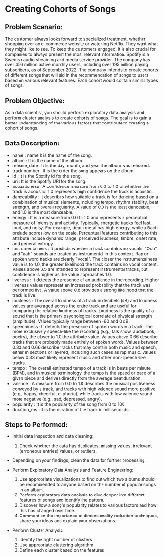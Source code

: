 # Creating Cohorts of Songs

## Problem Scenario: 
The customer always looks forward to specialized treatment, whether shopping over an e-commerce website or watching Netflix. They want what they might like to see. To keep the customers engaged, it is also crucial for companies to always present the most relevant information. Spotify is a Swedish audio streaming and media service provider. The company has over 456 million active monthly users, including over 195 million paying subscribers, as of September 2022. The company intends to create cohorts of different songs that will aid in the recommendation of songs to users based on various relevant features. Each cohort would contain similar types of songs.

## Problem Objective: 
As a data scientist, you should perform exploratory data analysis and perform cluster analysis to create cohorts of songs. The goal is to gain a better understanding of the various factors that contribute to creating a cohort of songs.

## Data Description:
* name : name	It is the name of the song.
* album :	It is the name of the album.
* release_date :	It is the day, month, and year the album was released.
* track number :	It is the order the song appears on the album.
* id :	It is the Spotify id for the song.
* uri :	It is the Spotify URI for the song.
* acousticness :	A confidence measure from 0.0 to 1.0 of whether the track is acoustic. 1.0 represents high confidence the track is acoustic.
* danceability :	It describes how suitable a track is for dancing based on a combination of musical elements, including tempo, rhythm stability, beat strength, and overall regularity. A value of 0.0 is the least danceable, and 1.0 is the most danceable.
* energy :	It is a measure from 0.0 to 1.0 and represents a perceptual measure of intensity and activity. Typically, energetic tracks feel fast, loud, and noisy. For example, death metal has high energy, while a Bach prelude scores low on the scale. Perceptual features contributing to this attribute include dynamic range, perceived loudness, timbre, onset rate, and general entropy.
* instrumentalness :	It predicts whether a track contains no vocals. "Ooh" and "aah" sounds are treated as instrumental in this context. Rap or spoken word tracks are clearly "vocal". The closer the instrumentalness value is to 1.0, the greater likelihood the track contains no vocal content. Values above 0.5 are intended to represent instrumental tracks, but confidence is higher as the value approaches 1.0.
* liveness :	It detects the presence of an audience in the recording. Higher liveness values represent an increased probability that the track was performed live. A value above 0.8 provides a strong likelihood that the track is live.
* loudness :	The overall loudness of a track in decibels (dB) and loudness values are averaged across the entire track and are useful for comparing the relative loudness of tracks. Loudness is the quality of a sound that is the primary psychological correlate of physical strength (amplitude). Values typically range between -60 and 0 dB.
* speechiness :	It detects the presence of spoken words in a track. The more exclusively speech-like the recording (e.g., talk show, audiobook, poetry), the closer to 1.0 the attribute value. Values above 0.66 describe tracks that are probably made entirely of spoken words. Values between 0.33 and 0.66 describe tracks that may contain both music and speech, either in sections or layered, including such cases as rap music. Values below 0.33 most likely represent music and other non-speech-like tracks.
* tempo :	The overall estimated tempo of a track is in beats per minute (BPM), and in musical terminology, the tempo is the speed or pace of a given piece and derives directly from the average beat duration.
* valence :	A measure from 0.0 to 1.0 describes the musical positiveness conveyed by a track, and tracks with high valence sound more positive (e.g., happy, cheerful, euphoric), while tracks with low valence sound more negative (e.g., sad, depressed, angry).
* popularity :	It is the popularity of the song from 0 to 100.
* duration_ms :	It is the duration of the track in milliseconds.

## Steps to Performed: 
*	Initial data inspection and data cleaning:
    1. Check whether the data has duplicates, missing values, irrelevant (erroneous entries) values, or outliers.

*	Depending on your findings, clean the data for further processing.

*	Perform Exploratory Data Analysis and Feature Engineering:

    1.	Use appropriate visualizations to find out which two albums should be recommended to anyone based on the number of popular songs in an album.
    2.	Perform exploratory data analysis to dive deeper into different features of songs and identify the pattern.
    3.	Discover how a song's popularity relates to various factors and how this has changed over time.
    4.	Comment on the importance of dimensionality reduction techniques, share your ideas and explain your observations.

*	Perform Cluster Analysis:
    1.	Identify the right number of clusters
    2.	Use appropriate clustering algorithm
    3.	Define each cluster based on the features


